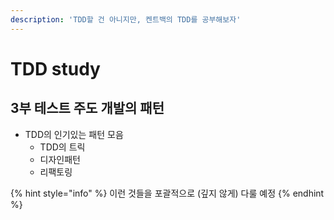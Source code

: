 ```yaml
---
description: 'TDD할 건 아니지만, 켄트백의 TDD를 공부해보자'
---
```


# TDD study

## 3부 테스트 주도 개발의 패턴

* TDD의 인기있는 패턴 모음
  * TDD의 트릭
  * 디자인패턴
  * 리팩토링

{% hint style="info" %}
이런 것들을 포괄적으로 \(깊지 않게\) 다룰 예정
{% endhint %}
